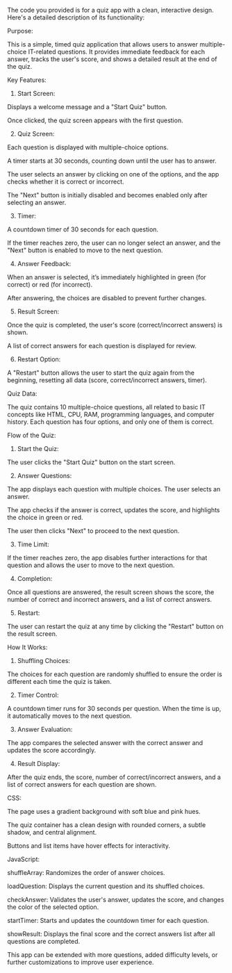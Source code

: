 The code you provided is for a quiz app with a clean, interactive design. Here's a detailed description of its functionality:

Purpose:

This is a simple, timed quiz application that allows users to answer multiple-choice IT-related questions. It provides immediate feedback for each answer, tracks the user's score, and shows a detailed result at the end of the quiz.

Key Features:

1. Start Screen:

Displays a welcome message and a "Start Quiz" button.

Once clicked, the quiz screen appears with the first question.



2. Quiz Screen:

Each question is displayed with multiple-choice options.

A timer starts at 30 seconds, counting down until the user has to answer.

The user selects an answer by clicking on one of the options, and the app checks whether it is correct or incorrect.

The "Next" button is initially disabled and becomes enabled only after selecting an answer.



3. Timer:

A countdown timer of 30 seconds for each question.

If the timer reaches zero, the user can no longer select an answer, and the "Next" button is enabled to move to the next question.



4. Answer Feedback:

When an answer is selected, it’s immediately highlighted in green (for correct) or red (for incorrect).

After answering, the choices are disabled to prevent further changes.



5. Result Screen:

Once the quiz is completed, the user's score (correct/incorrect answers) is shown.

A list of correct answers for each question is displayed for review.



6. Restart Option:

A "Restart" button allows the user to start the quiz again from the beginning, resetting all data (score, correct/incorrect answers, timer).




Quiz Data:

The quiz contains 10 multiple-choice questions, all related to basic IT concepts like HTML, CPU, RAM, programming languages, and computer history. Each question has four options, and only one of them is correct.

Flow of the Quiz:

1. Start the Quiz:

The user clicks the "Start Quiz" button on the start screen.



2. Answer Questions:

The app displays each question with multiple choices. The user selects an answer.

The app checks if the answer is correct, updates the score, and highlights the choice in green or red.

The user then clicks "Next" to proceed to the next question.



3. Time Limit:

If the timer reaches zero, the app disables further interactions for that question and allows the user to move to the next question.



4. Completion:

Once all questions are answered, the result screen shows the score, the number of correct and incorrect answers, and a list of correct answers.



5. Restart:

The user can restart the quiz at any time by clicking the "Restart" button on the result screen.




How It Works:

1. Shuffling Choices:

The choices for each question are randomly shuffled to ensure the order is different each time the quiz is taken.



2. Timer Control:

A countdown timer runs for 30 seconds per question. When the time is up, it automatically moves to the next question.



3. Answer Evaluation:

The app compares the selected answer with the correct answer and updates the score accordingly.



4. Result Display:

After the quiz ends, the score, number of correct/incorrect answers, and a list of correct answers for each question are shown.




CSS:

The page uses a gradient background with soft blue and pink hues.

The quiz container has a clean design with rounded corners, a subtle shadow, and central alignment.

Buttons and list items have hover effects for interactivity.


JavaScript:

shuffleArray: Randomizes the order of answer choices.

loadQuestion: Displays the current question and its shuffled choices.

checkAnswer: Validates the user's answer, updates the score, and changes the color of the selected option.

startTimer: Starts and updates the countdown timer for each question.

showResult: Displays the final score and the correct answers list after all questions are completed.


This app can be extended with more questions, added difficulty levels, or further customizations to improve user experience.

